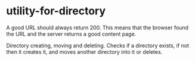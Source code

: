# utility-for-directory
<p>A good URL should always return 200. This means that the browser found the URL and the server returns a good content page.</p>
<p>Directory creating, moving and deleting. Checks if a directory exists, if not then it creates it, and moves another directory into it or deletes.</p>

